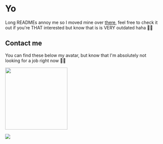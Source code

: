 # Yo

Long READMEs annoy me so I moved mine over [there](https://github.com/Nispeon/Nispeon/tree/main/old), feel free to check it out if you're THAT interested but know that is is VERY outdated haha 🙏🏼

## Contact me

You can find these below my avatar, but know that I'm absolutely not looking for a job right now 🤞🏼

<a href="https://github.com/anuraghazra/github-readme-stats">
  <img height=200 align="center" src="https://github-readme-stats.vercel.app/api?username=nispeon&theme=dracula" />
</a>
  
![](https://komarev.com/ghpvc/?username=Nispeon&color=green)
